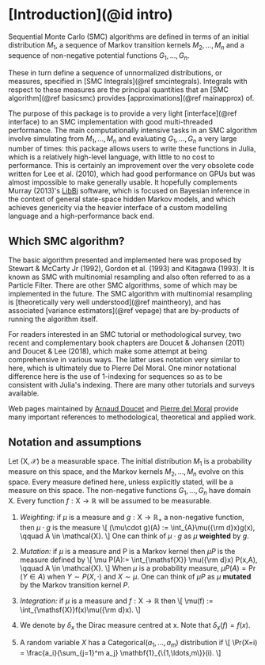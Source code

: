 # [Introduction](@id intro)

Sequential Monte Carlo (SMC) algorithms are defined in terms of an initial distribution $M_1$, a sequence of Markov transition kernels $M_{2}, \ldots, M_n$ and a sequence of non-negative potential functions $G_1, \ldots, G_n$.

These in turn define a sequence of unnormalized distributions, or measures, specified in [SMC Integrals](@ref smcintegrals). Integrals with respect to these measures are the principal quantities that an [SMC algorithm](@ref basicsmc) provides [approximations](@ref mainapprox) of.

The purpose of this package is to provide a very light [interface](@ref interface) to an SMC implementation with good multi-threaded performance. The main computationally intensive tasks in an SMC algorithm involve simulating from $M_1, \ldots, M_n$ and evaluating $G_1, \ldots, G_n$ a very large number of times: this package allows users to write these functions in Julia, which is a relatively high-level language, with little to no cost to performance. This is certainly an improvement over the very obsolete code written for Lee et al. (2010), which had good performance on GPUs but was almost impossible to make generally usable. It hopefully complements Murray (2013)'s [LibBi](http://libbi.org/) software, which is focused on Bayesian inference in the context of general state-space hidden Markov models, and which achieves genericity via the heavier interface of a custom modelling language and a high-performance back end.

## Which SMC algorithm?

The basic algorithm presented and implemented here was proposed by Stewart & McCarty Jr (1992), Gordon et al. (1993) and Kitagawa (1993). It is known as SMC with multinomial resampling and also often referred to as a Particle Filter. There are other SMC algorithms, some of which may be implemented in the future. The SMC algorithm with multinomial resampling is [theoretically very well understood](@ref maintheory), and has associated [variance estimators](@ref vepage) that are by-products of running the algorithm itself.

For readers interested in an SMC tutorial or methodological survey, two recent and complementary book chapters are Doucet & Johansen (2011) and Doucet & Lee (2018), which make some attempt at being comprehensive in various ways. The latter uses notation very similar to here, which is ultimately due to Pierre Del Moral. One minor notational difference here is the use of 1-indexing for sequences so as to be consistent with Julia's indexing. There are many other tutorials and surveys available.

Web pages maintained by [Arnaud Doucet](http://www.stats.ox.ac.uk/~doucet/smc_resources.html) and [Pierre del Moral](http://people.bordeaux.inria.fr/pierre.delmoral/simulinks.html) provide many important references to methodological, theoretical and applied work.

## Notation and assumptions

Let $(\mathsf{X}, \mathcal{X})$ be a measurable space. The initial distribution $M_1$ is a probability measure on this space, and the Markov kernels $M_{2}, \ldots, M_n$ evolve on this space. Every measure defined here, unless explicitly stated, will be a measure on this space. The non-negative functions $G_1, \ldots, G_n$ have domain $\mathsf{X}$. Every function $f : \mathsf{X} \rightarrow \mathbb{R}$ will be assumed to be measurable.

1. *Weighting:* if $\mu$ is a measure and $g:\mathsf{X} \rightarrow \mathbb{R}_{+}$ a non-negative function, then $\mu \cdot g$ is the measure \\[ (\mu\cdot g)(A) := \int_{A}\mu({\rm d}x)g(x), \qquad A \in \mathcal{X}. \\] One can think of $\mu \cdot g$ as $\mu$ **weighted** by $g$.

2. *Mutation:* if $\mu$ is a measure and P is a Markov kernel then $\mu P$ is the measure defined by \\[ \mu P(A):= \int_{\mathsf{X}} \mu({\rm d}x) P(x,A), \qquad A \in \mathcal{X}. \\] When $\mu$ is a probability measure, $\mu P(A) = \Pr(Y\in A)$ when $Y\sim P(X,\cdot)$ and $X \sim \mu$. One can think of $\mu P$ as $\mu$ **mutated** by the Markov transition kernel $P$.

3. *Integration:* if $\mu$ is a measure and $f:\mathsf{X}\rightarrow\mathbb{R}$ then \\[ \mu(f) := \int_{\mathsf{X}}f(x)\mu({\rm d}x). \\]

4. We denote by $\delta_{x}$ the Dirac measure centred at x. Note that $\delta_{x}(f) = f(x)$.

5. A random variable $X$ has a Categorical$(a_1,\ldots,a_{m})$ distribution if \\[ \Pr(X=i) = \frac{a_i}{\sum_{j=1}^m a_j} \mathbf{1}_{\\{1,\ldots,m\\}}(i). \\]
